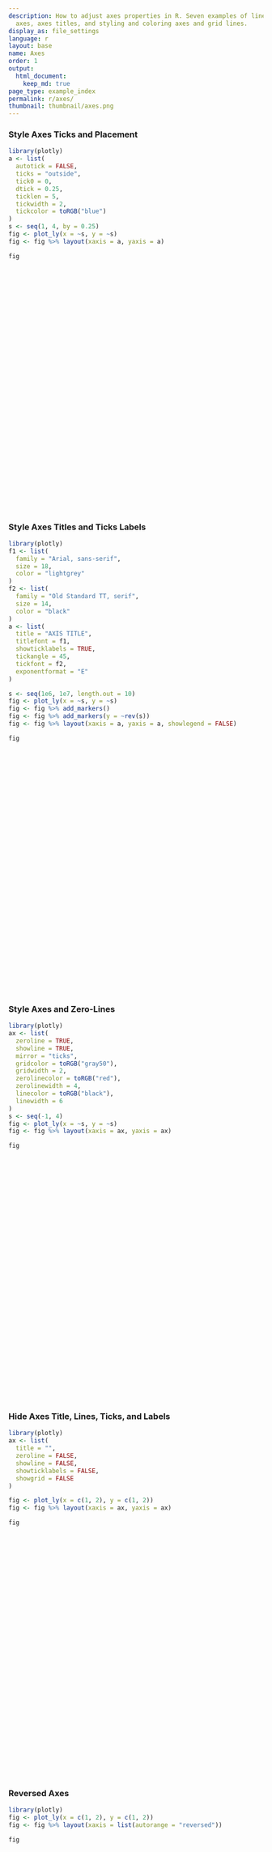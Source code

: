 ```yaml
---
description: How to adjust axes properties in R. Seven examples of linear and logarithmic
  axes, axes titles, and styling and coloring axes and grid lines.
display_as: file_settings
language: r
layout: base
name: Axes
order: 1
output:
  html_document:
    keep_md: true
page_type: example_index
permalink: r/axes/
thumbnail: thumbnail/axes.png
---
```



### Style Axes Ticks and Placement


```r
library(plotly)
a <- list(
  autotick = FALSE,
  ticks = "outside",
  tick0 = 0,
  dtick = 0.25,
  ticklen = 5,
  tickwidth = 2,
  tickcolor = toRGB("blue")
)
s <- seq(1, 4, by = 0.25)
fig <- plot_ly(x = ~s, y = ~s)
fig <- fig %>% layout(xaxis = a, yaxis = a)

fig
```

<div id="htmlwidget-dea48a5462ade4aac3d9" style="width:672px;height:480px;" class="plotly html-widget"></div>
<script type="application/json" data-for="htmlwidget-dea48a5462ade4aac3d9">{"x":{"visdat":{"5a6612c809bf":["function () ","plotlyVisDat"]},"cur_data":"5a6612c809bf","attrs":{"5a6612c809bf":{"x":{},"y":{},"alpha_stroke":1,"sizes":[10,100],"spans":[1,20]}},"layout":{"margin":{"b":40,"l":60,"t":25,"r":10},"xaxis":{"domain":[0,1],"automargin":true,"autotick":false,"ticks":"outside","tick0":0,"dtick":0.25,"ticklen":5,"tickwidth":2,"tickcolor":"rgba(0,0,255,1)","title":"s"},"yaxis":{"domain":[0,1],"automargin":true,"autotick":false,"ticks":"outside","tick0":0,"dtick":0.25,"ticklen":5,"tickwidth":2,"tickcolor":"rgba(0,0,255,1)","title":"s"},"hovermode":"closest","showlegend":false},"source":"A","config":{"showSendToCloud":false},"data":[{"x":[1,1.25,1.5,1.75,2,2.25,2.5,2.75,3,3.25,3.5,3.75,4],"y":[1,1.25,1.5,1.75,2,2.25,2.5,2.75,3,3.25,3.5,3.75,4],"type":"scatter","mode":"markers","marker":{"color":"rgba(31,119,180,1)","line":{"color":"rgba(31,119,180,1)"}},"error_y":{"color":"rgba(31,119,180,1)"},"error_x":{"color":"rgba(31,119,180,1)"},"line":{"color":"rgba(31,119,180,1)"},"xaxis":"x","yaxis":"y","frame":null}],"highlight":{"on":"plotly_click","persistent":false,"dynamic":false,"selectize":false,"opacityDim":0.2,"selected":{"opacity":1},"debounce":0},"shinyEvents":["plotly_hover","plotly_click","plotly_selected","plotly_relayout","plotly_brushed","plotly_brushing","plotly_clickannotation","plotly_doubleclick","plotly_deselect","plotly_afterplot","plotly_sunburstclick"],"base_url":"https://plot.ly"},"evals":[],"jsHooks":[]}</script>

### Style Axes Titles and Ticks Labels


```r
library(plotly)
f1 <- list(
  family = "Arial, sans-serif",
  size = 18,
  color = "lightgrey"
)
f2 <- list(
  family = "Old Standard TT, serif",
  size = 14,
  color = "black"
)
a <- list(
  title = "AXIS TITLE",
  titlefont = f1,
  showticklabels = TRUE,
  tickangle = 45,
  tickfont = f2,
  exponentformat = "E"
)

s <- seq(1e6, 1e7, length.out = 10)
fig <- plot_ly(x = ~s, y = ~s)
fig <- fig %>% add_markers()
fig <- fig %>% add_markers(y = ~rev(s))
fig <- fig %>% layout(xaxis = a, yaxis = a, showlegend = FALSE)

fig
```

<div id="htmlwidget-c0f83594333d2f95182b" style="width:672px;height:480px;" class="plotly html-widget"></div>
<script type="application/json" data-for="htmlwidget-c0f83594333d2f95182b">{"x":{"visdat":{"5a665aa4ad7f":["function () ","plotlyVisDat"]},"cur_data":"5a665aa4ad7f","attrs":{"5a665aa4ad7f":{"x":{},"y":{},"alpha_stroke":1,"sizes":[10,100],"spans":[1,20],"type":"scatter","mode":"markers","inherit":true},"5a665aa4ad7f.1":{"x":{},"y":{},"alpha_stroke":1,"sizes":[10,100],"spans":[1,20],"type":"scatter","mode":"markers","inherit":true}},"layout":{"margin":{"b":40,"l":60,"t":25,"r":10},"xaxis":{"domain":[0,1],"automargin":true,"title":"AXIS TITLE","titlefont":{"family":"Arial, sans-serif","size":18,"color":"lightgrey"},"showticklabels":true,"tickangle":45,"tickfont":{"family":"Old Standard TT, serif","size":14,"color":"black"},"exponentformat":"E"},"yaxis":{"domain":[0,1],"automargin":true,"title":"AXIS TITLE","titlefont":{"family":"Arial, sans-serif","size":18,"color":"lightgrey"},"showticklabels":true,"tickangle":45,"tickfont":{"family":"Old Standard TT, serif","size":14,"color":"black"},"exponentformat":"E"},"showlegend":false,"hovermode":"closest"},"source":"A","config":{"showSendToCloud":false},"data":[{"x":[1000000,2000000,3000000,4000000,5000000,6000000,7000000,8000000,9000000,10000000],"y":[1000000,2000000,3000000,4000000,5000000,6000000,7000000,8000000,9000000,10000000],"type":"scatter","mode":"markers","marker":{"color":"rgba(31,119,180,1)","line":{"color":"rgba(31,119,180,1)"}},"error_y":{"color":"rgba(31,119,180,1)"},"error_x":{"color":"rgba(31,119,180,1)"},"line":{"color":"rgba(31,119,180,1)"},"xaxis":"x","yaxis":"y","frame":null},{"x":[1000000,2000000,3000000,4000000,5000000,6000000,7000000,8000000,9000000,10000000],"y":[10000000,9000000,8000000,7000000,6000000,5000000,4000000,3000000,2000000,1000000],"type":"scatter","mode":"markers","marker":{"color":"rgba(255,127,14,1)","line":{"color":"rgba(255,127,14,1)"}},"error_y":{"color":"rgba(255,127,14,1)"},"error_x":{"color":"rgba(255,127,14,1)"},"line":{"color":"rgba(255,127,14,1)"},"xaxis":"x","yaxis":"y","frame":null}],"highlight":{"on":"plotly_click","persistent":false,"dynamic":false,"selectize":false,"opacityDim":0.2,"selected":{"opacity":1},"debounce":0},"shinyEvents":["plotly_hover","plotly_click","plotly_selected","plotly_relayout","plotly_brushed","plotly_brushing","plotly_clickannotation","plotly_doubleclick","plotly_deselect","plotly_afterplot","plotly_sunburstclick"],"base_url":"https://plot.ly"},"evals":[],"jsHooks":[]}</script>

### Style Axes and Zero-Lines

```r
library(plotly)
ax <- list(
  zeroline = TRUE,
  showline = TRUE,
  mirror = "ticks",
  gridcolor = toRGB("gray50"),
  gridwidth = 2,
  zerolinecolor = toRGB("red"),
  zerolinewidth = 4,
  linecolor = toRGB("black"),
  linewidth = 6
)
s <- seq(-1, 4)
fig <- plot_ly(x = ~s, y = ~s)
fig <- fig %>% layout(xaxis = ax, yaxis = ax)

fig
```

<div id="htmlwidget-58cc878b385f043bff5a" style="width:672px;height:480px;" class="plotly html-widget"></div>
<script type="application/json" data-for="htmlwidget-58cc878b385f043bff5a">{"x":{"visdat":{"5a6624608e21":["function () ","plotlyVisDat"]},"cur_data":"5a6624608e21","attrs":{"5a6624608e21":{"x":{},"y":{},"alpha_stroke":1,"sizes":[10,100],"spans":[1,20]}},"layout":{"margin":{"b":40,"l":60,"t":25,"r":10},"xaxis":{"domain":[0,1],"automargin":true,"zeroline":true,"showline":true,"mirror":"ticks","gridcolor":"rgba(127,127,127,1)","gridwidth":2,"zerolinecolor":"rgba(255,0,0,1)","zerolinewidth":4,"linecolor":"rgba(0,0,0,1)","linewidth":6,"title":"s"},"yaxis":{"domain":[0,1],"automargin":true,"zeroline":true,"showline":true,"mirror":"ticks","gridcolor":"rgba(127,127,127,1)","gridwidth":2,"zerolinecolor":"rgba(255,0,0,1)","zerolinewidth":4,"linecolor":"rgba(0,0,0,1)","linewidth":6,"title":"s"},"hovermode":"closest","showlegend":false},"source":"A","config":{"showSendToCloud":false},"data":[{"x":[-1,0,1,2,3,4],"y":[-1,0,1,2,3,4],"type":"scatter","mode":"markers","marker":{"color":"rgba(31,119,180,1)","line":{"color":"rgba(31,119,180,1)"}},"error_y":{"color":"rgba(31,119,180,1)"},"error_x":{"color":"rgba(31,119,180,1)"},"line":{"color":"rgba(31,119,180,1)"},"xaxis":"x","yaxis":"y","frame":null}],"highlight":{"on":"plotly_click","persistent":false,"dynamic":false,"selectize":false,"opacityDim":0.2,"selected":{"opacity":1},"debounce":0},"shinyEvents":["plotly_hover","plotly_click","plotly_selected","plotly_relayout","plotly_brushed","plotly_brushing","plotly_clickannotation","plotly_doubleclick","plotly_deselect","plotly_afterplot","plotly_sunburstclick"],"base_url":"https://plot.ly"},"evals":[],"jsHooks":[]}</script>

### Hide Axes Title, Lines, Ticks, and Labels

```r
library(plotly)
ax <- list(
  title = "",
  zeroline = FALSE,
  showline = FALSE,
  showticklabels = FALSE,
  showgrid = FALSE
)

fig <- plot_ly(x = c(1, 2), y = c(1, 2))
fig <- fig %>% layout(xaxis = ax, yaxis = ax)

fig
```

<div id="htmlwidget-4cecaba68816e3641439" style="width:672px;height:480px;" class="plotly html-widget"></div>
<script type="application/json" data-for="htmlwidget-4cecaba68816e3641439">{"x":{"visdat":{"5a667b50322b":["function () ","plotlyVisDat"]},"cur_data":"5a667b50322b","attrs":{"5a667b50322b":{"x":[1,2],"y":[1,2],"alpha_stroke":1,"sizes":[10,100],"spans":[1,20]}},"layout":{"margin":{"b":40,"l":60,"t":25,"r":10},"xaxis":{"domain":[0,1],"automargin":true,"title":"","zeroline":false,"showline":false,"showticklabels":false,"showgrid":false},"yaxis":{"domain":[0,1],"automargin":true,"title":"","zeroline":false,"showline":false,"showticklabels":false,"showgrid":false},"hovermode":"closest","showlegend":false},"source":"A","config":{"showSendToCloud":false},"data":[{"x":[1,2],"y":[1,2],"type":"scatter","mode":"markers","marker":{"color":"rgba(31,119,180,1)","line":{"color":"rgba(31,119,180,1)"}},"error_y":{"color":"rgba(31,119,180,1)"},"error_x":{"color":"rgba(31,119,180,1)"},"line":{"color":"rgba(31,119,180,1)"},"xaxis":"x","yaxis":"y","frame":null}],"highlight":{"on":"plotly_click","persistent":false,"dynamic":false,"selectize":false,"opacityDim":0.2,"selected":{"opacity":1},"debounce":0},"shinyEvents":["plotly_hover","plotly_click","plotly_selected","plotly_relayout","plotly_brushed","plotly_brushing","plotly_clickannotation","plotly_doubleclick","plotly_deselect","plotly_afterplot","plotly_sunburstclick"],"base_url":"https://plot.ly"},"evals":[],"jsHooks":[]}</script>

### Reversed Axes

```r
library(plotly)
fig <- plot_ly(x = c(1, 2), y = c(1, 2))
fig <- fig %>% layout(xaxis = list(autorange = "reversed"))

fig
```

<div id="htmlwidget-43e2895f32d4ad9b4acd" style="width:672px;height:480px;" class="plotly html-widget"></div>
<script type="application/json" data-for="htmlwidget-43e2895f32d4ad9b4acd">{"x":{"visdat":{"5a665ef30748":["function () ","plotlyVisDat"]},"cur_data":"5a665ef30748","attrs":{"5a665ef30748":{"x":[1,2],"y":[1,2],"alpha_stroke":1,"sizes":[10,100],"spans":[1,20]}},"layout":{"margin":{"b":40,"l":60,"t":25,"r":10},"xaxis":{"domain":[0,1],"automargin":true,"autorange":"reversed","title":[]},"yaxis":{"domain":[0,1],"automargin":true,"title":[]},"hovermode":"closest","showlegend":false},"source":"A","config":{"showSendToCloud":false},"data":[{"x":[1,2],"y":[1,2],"type":"scatter","mode":"markers","marker":{"color":"rgba(31,119,180,1)","line":{"color":"rgba(31,119,180,1)"}},"error_y":{"color":"rgba(31,119,180,1)"},"error_x":{"color":"rgba(31,119,180,1)"},"line":{"color":"rgba(31,119,180,1)"},"xaxis":"x","yaxis":"y","frame":null}],"highlight":{"on":"plotly_click","persistent":false,"dynamic":false,"selectize":false,"opacityDim":0.2,"selected":{"opacity":1},"debounce":0},"shinyEvents":["plotly_hover","plotly_click","plotly_selected","plotly_relayout","plotly_brushed","plotly_brushing","plotly_clickannotation","plotly_doubleclick","plotly_deselect","plotly_afterplot","plotly_sunburstclick"],"base_url":"https://plot.ly"},"evals":[],"jsHooks":[]}</script>

### Reversed Axes with Range ( Min/Max ) Specified

```r
library(plotly)
x <- seq(0, 10, length=50)
y <- runif(n = 50, min = 0, max = 10)

fig <- plot_ly(x = x, y = y)
fig <- fig %>% layout(xaxis = list(range = c(10, 0)))

fig
```

<div id="htmlwidget-81113499c4a405a73567" style="width:672px;height:480px;" class="plotly html-widget"></div>
<script type="application/json" data-for="htmlwidget-81113499c4a405a73567">{"x":{"visdat":{"5a6658b71c9f":["function () ","plotlyVisDat"]},"cur_data":"5a6658b71c9f","attrs":{"5a6658b71c9f":{"x":[0,0.204081632653061,0.408163265306122,0.612244897959184,0.816326530612245,1.02040816326531,1.22448979591837,1.42857142857143,1.63265306122449,1.83673469387755,2.04081632653061,2.24489795918367,2.44897959183673,2.6530612244898,2.85714285714286,3.06122448979592,3.26530612244898,3.46938775510204,3.6734693877551,3.87755102040816,4.08163265306122,4.28571428571429,4.48979591836735,4.69387755102041,4.89795918367347,5.10204081632653,5.30612244897959,5.51020408163265,5.71428571428571,5.91836734693878,6.12244897959184,6.3265306122449,6.53061224489796,6.73469387755102,6.93877551020408,7.14285714285714,7.3469387755102,7.55102040816327,7.75510204081633,7.95918367346939,8.16326530612245,8.36734693877551,8.57142857142857,8.77551020408163,8.97959183673469,9.18367346938776,9.38775510204082,9.59183673469388,9.79591836734694,10],"y":[6.38556959573179,7.60790965519845,7.45055470615625,8.08246552711353,4.65133715653792,6.27467145444825,4.79734219843522,9.88838857039809,7.02322768280283,4.60458606481552,6.1598170734942,0.88770879432559,2.33778811292723,9.01869344292209,0.0612203404307365,9.50847956584767,6.12105128355324,5.08723156061023,3.31295211566612,1.19501309702173,1.75746018998325,1.09778521815315,0.964096584357321,3.92909928923473,5.72013057768345,8.11284106224775,7.13709735078737,8.01088776439428,1.27485500182956,5.04644820932299,9.72852932754904,3.79532337887213,1.72024778090417,2.39718774799258,0.166165786795318,3.16056572366506,7.41330935619771,4.94026202009991,8.78096555126831,6.8113396060653,8.12538720667362,6.7555958754383,0.281123933382332,3.10663032112643,6.49620618904009,4.31672447593883,9.63531630812213,9.98303247150034,2.03422492370009,0.445381542667747],"alpha_stroke":1,"sizes":[10,100],"spans":[1,20]}},"layout":{"margin":{"b":40,"l":60,"t":25,"r":10},"xaxis":{"domain":[0,1],"automargin":true,"range":[10,0],"title":[]},"yaxis":{"domain":[0,1],"automargin":true,"title":[]},"hovermode":"closest","showlegend":false},"source":"A","config":{"showSendToCloud":false},"data":[{"x":[0,0.204081632653061,0.408163265306122,0.612244897959184,0.816326530612245,1.02040816326531,1.22448979591837,1.42857142857143,1.63265306122449,1.83673469387755,2.04081632653061,2.24489795918367,2.44897959183673,2.6530612244898,2.85714285714286,3.06122448979592,3.26530612244898,3.46938775510204,3.6734693877551,3.87755102040816,4.08163265306122,4.28571428571429,4.48979591836735,4.69387755102041,4.89795918367347,5.10204081632653,5.30612244897959,5.51020408163265,5.71428571428571,5.91836734693878,6.12244897959184,6.3265306122449,6.53061224489796,6.73469387755102,6.93877551020408,7.14285714285714,7.3469387755102,7.55102040816327,7.75510204081633,7.95918367346939,8.16326530612245,8.36734693877551,8.57142857142857,8.77551020408163,8.97959183673469,9.18367346938776,9.38775510204082,9.59183673469388,9.79591836734694,10],"y":[6.38556959573179,7.60790965519845,7.45055470615625,8.08246552711353,4.65133715653792,6.27467145444825,4.79734219843522,9.88838857039809,7.02322768280283,4.60458606481552,6.1598170734942,0.88770879432559,2.33778811292723,9.01869344292209,0.0612203404307365,9.50847956584767,6.12105128355324,5.08723156061023,3.31295211566612,1.19501309702173,1.75746018998325,1.09778521815315,0.964096584357321,3.92909928923473,5.72013057768345,8.11284106224775,7.13709735078737,8.01088776439428,1.27485500182956,5.04644820932299,9.72852932754904,3.79532337887213,1.72024778090417,2.39718774799258,0.166165786795318,3.16056572366506,7.41330935619771,4.94026202009991,8.78096555126831,6.8113396060653,8.12538720667362,6.7555958754383,0.281123933382332,3.10663032112643,6.49620618904009,4.31672447593883,9.63531630812213,9.98303247150034,2.03422492370009,0.445381542667747],"type":"scatter","mode":"markers","marker":{"color":"rgba(31,119,180,1)","line":{"color":"rgba(31,119,180,1)"}},"error_y":{"color":"rgba(31,119,180,1)"},"error_x":{"color":"rgba(31,119,180,1)"},"line":{"color":"rgba(31,119,180,1)"},"xaxis":"x","yaxis":"y","frame":null}],"highlight":{"on":"plotly_click","persistent":false,"dynamic":false,"selectize":false,"opacityDim":0.2,"selected":{"opacity":1},"debounce":0},"shinyEvents":["plotly_hover","plotly_click","plotly_selected","plotly_relayout","plotly_brushed","plotly_brushing","plotly_clickannotation","plotly_doubleclick","plotly_deselect","plotly_afterplot","plotly_sunburstclick"],"base_url":"https://plot.ly"},"evals":[],"jsHooks":[]}</script>

### Logarithmic Axes


```r
library(plotly)
s <- seq(1, 8)
fig <- plot_ly(x = ~s)
fig <- fig %>% add_trace(y = ~exp(s), name = "exponential")
fig <- fig %>% add_trace(y =  ~s, name = "linear")
fig <- fig %>% layout(yaxis = list(type = "log"))

fig
```

<div id="htmlwidget-bb682e317cea47861cf4" style="width:672px;height:480px;" class="plotly html-widget"></div>
<script type="application/json" data-for="htmlwidget-bb682e317cea47861cf4">{"x":{"visdat":{"5a666040ef5c":["function () ","plotlyVisDat"]},"cur_data":"5a666040ef5c","attrs":{"5a666040ef5c":{"x":{},"alpha_stroke":1,"sizes":[10,100],"spans":[1,20],"y":{},"name":"exponential","inherit":true},"5a666040ef5c.1":{"x":{},"alpha_stroke":1,"sizes":[10,100],"spans":[1,20],"y":{},"name":"linear","inherit":true}},"layout":{"margin":{"b":40,"l":60,"t":25,"r":10},"yaxis":{"domain":[0,1],"automargin":true,"type":"log","title":"exp(s)"},"xaxis":{"domain":[0,1],"automargin":true,"title":"s"},"hovermode":"closest","showlegend":true},"source":"A","config":{"showSendToCloud":false},"data":[{"x":[1,2,3,4,5,6,7,8],"y":[2.71828182845905,7.38905609893065,20.0855369231877,54.5981500331442,148.413159102577,403.428793492735,1096.63315842846,2980.95798704173],"name":"exponential","type":"scatter","mode":"markers","marker":{"color":"rgba(31,119,180,1)","line":{"color":"rgba(31,119,180,1)"}},"error_y":{"color":"rgba(31,119,180,1)"},"error_x":{"color":"rgba(31,119,180,1)"},"line":{"color":"rgba(31,119,180,1)"},"xaxis":"x","yaxis":"y","frame":null},{"x":[1,2,3,4,5,6,7,8],"y":[1,2,3,4,5,6,7,8],"name":"linear","type":"scatter","mode":"markers","marker":{"color":"rgba(255,127,14,1)","line":{"color":"rgba(255,127,14,1)"}},"error_y":{"color":"rgba(255,127,14,1)"},"error_x":{"color":"rgba(255,127,14,1)"},"line":{"color":"rgba(255,127,14,1)"},"xaxis":"x","yaxis":"y","frame":null}],"highlight":{"on":"plotly_click","persistent":false,"dynamic":false,"selectize":false,"opacityDim":0.2,"selected":{"opacity":1},"debounce":0},"shinyEvents":["plotly_hover","plotly_click","plotly_selected","plotly_relayout","plotly_brushed","plotly_brushing","plotly_clickannotation","plotly_doubleclick","plotly_deselect","plotly_afterplot","plotly_sunburstclick"],"base_url":"https://plot.ly"},"evals":[],"jsHooks":[]}</script>

### Categorical Axes


```r
library(plotly)

fig <- plot_ly(
    x = c('A12', 'BC2', 109, '12F', 215, 304),
    y = c(1,6,3,5,1,4),
    type = 'bar',
    name = 'Team A',
    text = c('Apples', 'Pears', 'Peaches', 'Bananas', 'Pineapples', 'Cherries')
  )
fig <- fig %>% layout(
    title = 'Inventory',
    xaxis = list(
      type = 'category',
      title = 'Product Code'
    ),
    yaxis = list(
      title = '# of Items in Stock',
      range = c(0,7)
    )
  )

fig
```

<div id="htmlwidget-fd0555f862fde0db81fb" style="width:672px;height:480px;" class="plotly html-widget"></div>
<script type="application/json" data-for="htmlwidget-fd0555f862fde0db81fb">{"x":{"visdat":{"5a6672fd4961":["function () ","plotlyVisDat"]},"cur_data":"5a6672fd4961","attrs":{"5a6672fd4961":{"x":["A12","BC2","109","12F","215","304"],"y":[1,6,3,5,1,4],"text":["Apples","Pears","Peaches","Bananas","Pineapples","Cherries"],"name":"Team A","alpha_stroke":1,"sizes":[10,100],"spans":[1,20],"type":"bar"}},"layout":{"margin":{"b":40,"l":60,"t":25,"r":10},"title":"Inventory","xaxis":{"domain":[0,1],"automargin":true,"type":"category","title":"Product Code","categoryorder":"array","categoryarray":["109","12F","215","304","A12","BC2"]},"yaxis":{"domain":[0,1],"automargin":true,"title":"# of Items in Stock","range":[0,7]},"hovermode":"closest","showlegend":false},"source":"A","config":{"showSendToCloud":false},"data":[{"x":["A12","BC2","109","12F","215","304"],"y":[1,6,3,5,1,4],"text":["Apples","Pears","Peaches","Bananas","Pineapples","Cherries"],"name":"Team A","type":"bar","marker":{"color":"rgba(31,119,180,1)","line":{"color":"rgba(31,119,180,1)"}},"error_y":{"color":"rgba(31,119,180,1)"},"error_x":{"color":"rgba(31,119,180,1)"},"xaxis":"x","yaxis":"y","frame":null}],"highlight":{"on":"plotly_click","persistent":false,"dynamic":false,"selectize":false,"opacityDim":0.2,"selected":{"opacity":1},"debounce":0},"shinyEvents":["plotly_hover","plotly_click","plotly_selected","plotly_relayout","plotly_brushed","plotly_brushing","plotly_clickannotation","plotly_doubleclick","plotly_deselect","plotly_afterplot","plotly_sunburstclick"],"base_url":"https://plot.ly"},"evals":[],"jsHooks":[]}</script>

### Subcategory Axes


```r
library(plotly)

fig <- plot_ly(orientation='h', line=list(color='gray'), height=400, width=600)
fig <- fig %>% add_boxplot(x=c(2,3,1,5), y=c('A','A','A','A'), name='A')
fig <- fig %>% add_boxplot(x=c(8,3,6,5), y=c('B','B','B','B'), name='B')
fig <- fig %>% add_boxplot(x=c(2,3,2,5), y=c('C','C','C','C'), name='C')
fig <- fig %>% add_boxplot(x=c(7.5,3,6,4), y=c('D','D','D','D'), name='D')
fig <- fig %>% layout(
    title = '',
    yaxis = list(
      autorange = TRUE, 
      categoryorder = "category descending", 
      domain = c(0, 1), 
      range = c(-0.5, 3.5), 
      showline = TRUE, 
      title = "", 
      type = "category"
    ),
    margin = list(
      r = 10, 
      t = 25, 
      b = 40, 
      l = 110
    ),
    legend = list(
      x = 0.986145833333, 
      y = 0.936263886049
    ), 
    shapes = list(
      list(
        line = list(
          color = "rgba(68, 68, 68, 0.5)", 
          width = 1
        ), 
        type = "line", 
        x0 = -0.3, 
        x1 = 1.2, 
        xref = "paper", 
        y0 = 0.5, 
        y1 = 0.5, 
        yref = "paper"
      ), 
      list(
        line = list(
          color = "rgba(68, 68, 68, 0.63)", 
          width = 1
        ), 
        type = "line", 
        x0 = -0.3, 
        x1 = 1.2, 
        xref = "paper", 
        y0 = 1, 
        y1 = 1, 
        yref = "paper"
      )
    ),
    annotations = list(
        list(
          x = -0.0951769406393, 
          y = 1.06972670892, 
          showarrow = FALSE, 
          text = "Subgroup", 
          xref = "paper", 
          yref = "paper"
        ), 
        list(
          x = -0.235516552511, 
          y = 1.07060587474, 
          showarrow = FALSE, 
          text = "Group", 
          xref = "paper", 
          yref = "paper"
        ), 
        list(
          x = -0.235516552511, 
          y = 0.922906017856, 
          showarrow = FALSE, 
          text = "One", 
          xref = "paper", 
          yref = "paper"
        ), 
        list(
          x = -0.235516552511, 
          y = 0.375, 
          showarrow = FALSE, 
          text = "Two", 
          xref = "paper", 
          yref = "paper"
        )
      )
    )

fig
```

<div id="htmlwidget-257561ca2e11aab9c6cf" style="width:600px;height:400px;" class="plotly html-widget"></div>
<script type="application/json" data-for="htmlwidget-257561ca2e11aab9c6cf">{"x":{"visdat":{"5a6654442e1e":["function () ","plotlyVisDat"]},"cur_data":"5a6654442e1e","attrs":{"5a6654442e1e":{"orientation":"h","line":{"color":"gray"},"alpha_stroke":1,"sizes":[10,100],"spans":[1,20],"x":[2,3,1,5],"y":["A","A","A","A"],"type":"box","name":"A","inherit":true},"5a6654442e1e.1":{"orientation":"h","line":{"color":"gray"},"alpha_stroke":1,"sizes":[10,100],"spans":[1,20],"x":[8,3,6,5],"y":["B","B","B","B"],"type":"box","name":"B","inherit":true},"5a6654442e1e.2":{"orientation":"h","line":{"color":"gray"},"alpha_stroke":1,"sizes":[10,100],"spans":[1,20],"x":[2,3,2,5],"y":["C","C","C","C"],"type":"box","name":"C","inherit":true},"5a6654442e1e.3":{"orientation":"h","line":{"color":"gray"},"alpha_stroke":1,"sizes":[10,100],"spans":[1,20],"x":[7.5,3,6,4],"y":["D","D","D","D"],"type":"box","name":"D","inherit":true}},"layout":{"width":600,"height":400,"margin":{"b":40,"l":110,"t":25,"r":10},"title":"","yaxis":{"domain":[0,1],"automargin":true,"autorange":true,"categoryorder":"category descending","range":[-0.5,3.5],"showline":true,"title":"","type":"category","categoryarray":["A","B","C","D"]},"legend":{"x":0.986145833333,"y":0.936263886049},"shapes":[{"line":{"color":"rgba(68, 68, 68, 0.5)","width":1},"type":"line","x0":-0.3,"x1":1.2,"xref":"paper","y0":0.5,"y1":0.5,"yref":"paper"},{"line":{"color":"rgba(68, 68, 68, 0.63)","width":1},"type":"line","x0":-0.3,"x1":1.2,"xref":"paper","y0":1,"y1":1,"yref":"paper"}],"annotations":[{"x":-0.0951769406393,"y":1.06972670892,"showarrow":false,"text":"Subgroup","xref":"paper","yref":"paper"},{"x":-0.235516552511,"y":1.07060587474,"showarrow":false,"text":"Group","xref":"paper","yref":"paper"},{"x":-0.235516552511,"y":0.922906017856,"showarrow":false,"text":"One","xref":"paper","yref":"paper"},{"x":-0.235516552511,"y":0.375,"showarrow":false,"text":"Two","xref":"paper","yref":"paper"}],"xaxis":{"domain":[0,1],"automargin":true,"title":[]},"hovermode":"closest","showlegend":true},"source":"A","config":{"showSendToCloud":false},"data":[{"fillcolor":"rgba(31,119,180,0.5)","orientation":"h","line":{"color":"gray"},"x":[2,3,1,5],"y":["A","A","A","A"],"type":"box","name":"A","marker":{"color":"rgba(31,119,180,1)","line":{"color":"rgba(31,119,180,1)"}},"xaxis":"x","yaxis":"y","frame":null},{"fillcolor":"rgba(255,127,14,0.5)","orientation":"h","line":{"color":"gray"},"x":[8,3,6,5],"y":["B","B","B","B"],"type":"box","name":"B","marker":{"color":"rgba(255,127,14,1)","line":{"color":"rgba(255,127,14,1)"}},"xaxis":"x","yaxis":"y","frame":null},{"fillcolor":"rgba(44,160,44,0.5)","orientation":"h","line":{"color":"gray"},"x":[2,3,2,5],"y":["C","C","C","C"],"type":"box","name":"C","marker":{"color":"rgba(44,160,44,1)","line":{"color":"rgba(44,160,44,1)"}},"xaxis":"x","yaxis":"y","frame":null},{"fillcolor":"rgba(214,39,40,0.5)","orientation":"h","line":{"color":"gray"},"x":[7.5,3,6,4],"y":["D","D","D","D"],"type":"box","name":"D","marker":{"color":"rgba(214,39,40,1)","line":{"color":"rgba(214,39,40,1)"}},"xaxis":"x","yaxis":"y","frame":null}],"highlight":{"on":"plotly_click","persistent":false,"dynamic":false,"selectize":false,"opacityDim":0.2,"selected":{"opacity":1},"debounce":0},"shinyEvents":["plotly_hover","plotly_click","plotly_selected","plotly_relayout","plotly_brushed","plotly_brushing","plotly_clickannotation","plotly_doubleclick","plotly_deselect","plotly_afterplot","plotly_sunburstclick"],"base_url":"https://plot.ly"},"evals":[],"jsHooks":[]}</script>

### Fixed-Ratio Axes


```r
library(plotly)

fig <- plot_ly(
    width = 800,
    height = 500
  )
fig <- fig %>% add_trace(
    x = c(0,1,1,0,0,1,1,2,2,3,3,2,2,3),
    y = c(0,0,1,1,3,3,2,2,3,3,1,1,0,0),
    mode = 'lines'
  )
fig <- fig %>% add_trace(
    x = c(0,1,2,3),
    y = c(1,2,4,8),
    yaxis = "y2",
    mode = 'lines'
  )
fig <- fig %>% add_trace(
    x = c(1,10,100,10,1),
    y = c(0,1,2,3,4),
    xaxis = "x2",
    yaxis ="y3",
    mode = 'lines'
  )
fig <- fig %>% add_trace(
    x = c(1,100,30,80,1),
    y = c(1,1.5,2,2.5,3),
    xaxis = "x2",
    yaxis = "y4",
    mode = 'lines'
  )
fig <- fig %>% layout(
    title = "fixed-ratio axes",
    xaxis = list(
      nticks = 10,
      domain = c(0, 0.45),
      title = "shared X axis"
    ),
    yaxis = list(
      scaleanchor = "x",
      domain = c(0, 0.45),
      title = "1:1"
    ),
    yaxis2 = list(
      scaleanchor = "x",
      scaleratio = 0.2,
      domain = c(0.55,1),
      title = "1:5"
    ),
    xaxis2 = list(
      type = "log",
      domain = c(0.55, 1),
      anchor = "y3",
      title = "unconstrained log X"
    ),
    yaxis3 = list(
      domain = c(0, 0.45),
      anchor = "x2",
      title = "Scale matches ->"
    ),
    yaxis4 = list(
      scaleanchor = "y3",
      domain = c(0.55, 1),
      anchor = "x2",
      title = "Scale matches <-"
    ),
    showlegend= FALSE
)

fig
```

<div id="htmlwidget-3219ed123a3d60e9556d" style="width:800px;height:500px;" class="plotly html-widget"></div>
<script type="application/json" data-for="htmlwidget-3219ed123a3d60e9556d">{"x":{"visdat":{"5a663cdf18bc":["function () ","plotlyVisDat"]},"cur_data":"5a663cdf18bc","attrs":{"5a663cdf18bc":{"alpha_stroke":1,"sizes":[10,100],"spans":[1,20],"x":[0,1,1,0,0,1,1,2,2,3,3,2,2,3],"y":[0,0,1,1,3,3,2,2,3,3,1,1,0,0],"mode":"lines","inherit":true},"5a663cdf18bc.1":{"alpha_stroke":1,"sizes":[10,100],"spans":[1,20],"x":[0,1,2,3],"y":[1,2,4,8],"yaxis":"y2","mode":"lines","inherit":true},"5a663cdf18bc.2":{"alpha_stroke":1,"sizes":[10,100],"spans":[1,20],"x":[1,10,100,10,1],"y":[0,1,2,3,4],"xaxis":"x2","yaxis":"y3","mode":"lines","inherit":true},"5a663cdf18bc.3":{"alpha_stroke":1,"sizes":[10,100],"spans":[1,20],"x":[1,100,30,80,1],"y":[1,1.5,2,2.5,3],"xaxis":"x2","yaxis":"y4","mode":"lines","inherit":true}},"layout":{"width":800,"height":500,"margin":{"b":40,"l":60,"t":25,"r":10},"title":"fixed-ratio axes","xaxis":{"domain":[0,0.45],"automargin":true,"nticks":10,"title":"shared X axis"},"yaxis":{"domain":[0,0.45],"automargin":true,"scaleanchor":"x","title":"1:1"},"yaxis2":{"scaleanchor":"x","scaleratio":0.2,"domain":[0.55,1],"title":"1:5"},"xaxis2":{"type":"log","domain":[0.55,1],"anchor":"y3","title":"unconstrained log X"},"yaxis3":{"domain":[0,0.45],"anchor":"x2","title":"Scale matches ->"},"yaxis4":{"scaleanchor":"y3","domain":[0.55,1],"anchor":"x2","title":"Scale matches <-"},"showlegend":false,"hovermode":"closest"},"source":"A","config":{"showSendToCloud":false},"data":[{"x":[0,1,1,0,0,1,1,2,2,3,3,2,2,3],"y":[0,0,1,1,3,3,2,2,3,3,1,1,0,0],"mode":"lines","type":"scatter","marker":{"color":"rgba(31,119,180,1)","line":{"color":"rgba(31,119,180,1)"}},"error_y":{"color":"rgba(31,119,180,1)"},"error_x":{"color":"rgba(31,119,180,1)"},"line":{"color":"rgba(31,119,180,1)"},"xaxis":"x","yaxis":"y","frame":null},{"x":[0,1,2,3],"y":[1,2,4,8],"yaxis":"y2","mode":"lines","type":"scatter","marker":{"color":"rgba(255,127,14,1)","line":{"color":"rgba(255,127,14,1)"}},"error_y":{"color":"rgba(255,127,14,1)"},"error_x":{"color":"rgba(255,127,14,1)"},"line":{"color":"rgba(255,127,14,1)"},"xaxis":"x","frame":null},{"x":[1,10,100,10,1],"y":[0,1,2,3,4],"xaxis":"x2","yaxis":"y3","mode":"lines","type":"scatter","marker":{"color":"rgba(44,160,44,1)","line":{"color":"rgba(44,160,44,1)"}},"error_y":{"color":"rgba(44,160,44,1)"},"error_x":{"color":"rgba(44,160,44,1)"},"line":{"color":"rgba(44,160,44,1)"},"frame":null},{"x":[1,100,30,80,1],"y":[1,1.5,2,2.5,3],"xaxis":"x2","yaxis":"y4","mode":"lines","type":"scatter","marker":{"color":"rgba(214,39,40,1)","line":{"color":"rgba(214,39,40,1)"}},"error_y":{"color":"rgba(214,39,40,1)"},"error_x":{"color":"rgba(214,39,40,1)"},"line":{"color":"rgba(214,39,40,1)"},"frame":null}],"highlight":{"on":"plotly_click","persistent":false,"dynamic":false,"selectize":false,"opacityDim":0.2,"selected":{"opacity":1},"debounce":0},"shinyEvents":["plotly_hover","plotly_click","plotly_selected","plotly_relayout","plotly_brushed","plotly_brushing","plotly_clickannotation","plotly_doubleclick","plotly_deselect","plotly_afterplot","plotly_sunburstclick"],"base_url":"https://plot.ly"},"evals":[],"jsHooks":[]}</script>

### Rangemode

```r
library(plotly)
fig <- plot_ly(x = seq(2, 6, by = 2), y = seq(-3, 3, by = 3))
fig <- fig %>% layout(
    xaxis = list(rangemode = "tozero"),
    yaxis = list(rangemode = "nonnegative"))

fig
```

<div id="htmlwidget-36986454252e2399c7d9" style="width:672px;height:480px;" class="plotly html-widget"></div>
<script type="application/json" data-for="htmlwidget-36986454252e2399c7d9">{"x":{"visdat":{"5a6658c64a52":["function () ","plotlyVisDat"]},"cur_data":"5a6658c64a52","attrs":{"5a6658c64a52":{"x":[2,4,6],"y":[-3,0,3],"alpha_stroke":1,"sizes":[10,100],"spans":[1,20]}},"layout":{"margin":{"b":40,"l":60,"t":25,"r":10},"xaxis":{"domain":[0,1],"automargin":true,"rangemode":"tozero","title":[]},"yaxis":{"domain":[0,1],"automargin":true,"rangemode":"nonnegative","title":[]},"hovermode":"closest","showlegend":false},"source":"A","config":{"showSendToCloud":false},"data":[{"x":[2,4,6],"y":[-3,0,3],"type":"scatter","mode":"markers","marker":{"color":"rgba(31,119,180,1)","line":{"color":"rgba(31,119,180,1)"}},"error_y":{"color":"rgba(31,119,180,1)"},"error_x":{"color":"rgba(31,119,180,1)"},"line":{"color":"rgba(31,119,180,1)"},"xaxis":"x","yaxis":"y","frame":null}],"highlight":{"on":"plotly_click","persistent":false,"dynamic":false,"selectize":false,"opacityDim":0.2,"selected":{"opacity":1},"debounce":0},"shinyEvents":["plotly_hover","plotly_click","plotly_selected","plotly_relayout","plotly_brushed","plotly_brushing","plotly_clickannotation","plotly_doubleclick","plotly_deselect","plotly_afterplot","plotly_sunburstclick"],"base_url":"https://plot.ly"},"evals":[],"jsHooks":[]}</script>

### Manual Ranges

```r
library(plotly)
s <- seq(1, 8)
fig <- plot_ly(x = s, y = s)
fig <- fig %>% add_trace(y = rev(s))
fig <- fig %>% layout(
    xaxis = list(range = c(2, 5)),
    yaxis = list(range = c(2, 5)))

fig
```

<div id="htmlwidget-c467188ea3db045d421e" style="width:672px;height:480px;" class="plotly html-widget"></div>
<script type="application/json" data-for="htmlwidget-c467188ea3db045d421e">{"x":{"visdat":{"5a664664e847":["function () ","plotlyVisDat"]},"cur_data":"5a664664e847","attrs":{"5a664664e847":{"x":[1,2,3,4,5,6,7,8],"y":[8,7,6,5,4,3,2,1],"alpha_stroke":1,"sizes":[10,100],"spans":[1,20],"inherit":true}},"layout":{"margin":{"b":40,"l":60,"t":25,"r":10},"xaxis":{"domain":[0,1],"automargin":true,"range":[2,5],"title":[]},"yaxis":{"domain":[0,1],"automargin":true,"range":[2,5],"title":[]},"hovermode":"closest","showlegend":false},"source":"A","config":{"showSendToCloud":false},"data":[{"x":[1,2,3,4,5,6,7,8],"y":[8,7,6,5,4,3,2,1],"type":"scatter","mode":"markers","marker":{"color":"rgba(31,119,180,1)","line":{"color":"rgba(31,119,180,1)"}},"error_y":{"color":"rgba(31,119,180,1)"},"error_x":{"color":"rgba(31,119,180,1)"},"line":{"color":"rgba(31,119,180,1)"},"xaxis":"x","yaxis":"y","frame":null}],"highlight":{"on":"plotly_click","persistent":false,"dynamic":false,"selectize":false,"opacityDim":0.2,"selected":{"opacity":1},"debounce":0},"shinyEvents":["plotly_hover","plotly_click","plotly_selected","plotly_relayout","plotly_brushed","plotly_brushing","plotly_clickannotation","plotly_doubleclick","plotly_deselect","plotly_afterplot","plotly_sunburstclick"],"base_url":"https://plot.ly"},"evals":[],"jsHooks":[]}</script>

### Modifying Axes for 3D Plots

```r
set.seed(123)

# Create Random Data
ds <- diamonds[sample(1:nrow(diamonds), size = 1000),]

# Create lists for axis properties
f1 <- list(
  family = "Arial, sans-serif",
  size = 18,
  color = "lightgrey")

f2 <- list(
  family = "Old Standard TT, serif",
  size = 14,
  color = "#ff9999")

axis <- list(
  titlefont = f1,
  tickfont = f2,
  showgrid = F
)

scene = list(
  xaxis = axis,
  yaxis = axis,
  zaxis = axis,
  camera = list(eye = list(x = -1.25, y = 1.25, z = 1.25)))


fig <- plot_ly(ds, x = ~carat, y = ~cut, z = ~price, type = 'scatter3d', mode = 'markers', marker = list(size = 3))
fig <- fig %>% layout(title = "3D Scatter plot", scene = scene)

fig
```

<div id="htmlwidget-2d05dc0728cb31d88762" style="width:672px;height:480px;" class="plotly html-widget"></div>
<script type="application/json" data-for="htmlwidget-2d05dc0728cb31d88762">{"x":{"visdat":{"5a66524ecc0e":["function () ","plotlyVisDat"]},"cur_data":"5a66524ecc0e","attrs":{"5a66524ecc0e":{"x":{},"y":{},"z":{},"mode":"markers","marker":{"size":3},"alpha_stroke":1,"sizes":[10,100],"spans":[1,20],"type":"scatter3d"}},"layout":{"margin":{"b":40,"l":60,"t":25,"r":10},"title":"3D Scatter plot","scene":{"xaxis":{"titlefont":{"family":"Arial, sans-serif","size":18,"color":"lightgrey"},"tickfont":{"family":"Old Standard TT, serif","size":14,"color":"#ff9999"},"showgrid":false,"title":{"family":"Arial, sans-serif","size":18,"color":"lightgrey"}},"yaxis":{"titlefont":{"family":"Arial, sans-serif","size":18,"color":"lightgrey"},"tickfont":{"family":"Old Standard TT, serif","size":14,"color":"#ff9999"},"showgrid":false,"title":{"family":"Arial, sans-serif","size":18,"color":"lightgrey"}},"zaxis":{"titlefont":{"family":"Arial, sans-serif","size":18,"color":"lightgrey"},"tickfont":{"family":"Old Standard TT, serif","size":14,"color":"#ff9999"},"showgrid":false,"title":{"family":"Arial, sans-serif","size":18,"color":"lightgrey"}},"camera":{"eye":{"x":-1.25,"y":1.25,"z":1.25}}},"yaxis":{"type":"category","categoryorder":"array","categoryarray":["Fair","Good","Very Good","Premium","Ideal"]},"hovermode":"closest","showlegend":false},"source":"A","config":{"showSendToCloud":false},"data":[{"x":[0.73,0.7,0.31,0.31,0.31,0.83,0.51,0.7,0.4,1.1,0.52,0.32,1,1.01,2.01,1.6,1.01,0.31,0.38,1.03,1.31,0.7,2.01,0.8,1.2,0.31,0.82,0.41,0.33,0.33,1.3,0.35,1.25,0.62,0.3,0.4,0.9,0.4,0.5,1.09,0.91,0.34,1.66,0.42,1.17,1.27,0.9,1.55,1.5,1.06,0.9,0.42,0.32,0.38,0.78,0.3,2.01,0.34,1.31,0.9,0.33,0.31,1.22,2.15,1.27,1.06,2,2.01,0.23,1.16,1.01,0.34,0.55,0.43,0.5,0.3,1.52,1.22,0.3,0.5,1.26,0.41,0.31,0.5,0.39,0.31,1.3,1.05,1.06,0.51,0.52,1.52,0.31,1.33,0.41,0.4,0.88,0.32,0.7,0.53,0.52,0.69,0.65,1.2,1,1.2,1.5,0.38,1.51,0.35,0.3,1.01,0.54,0.31,0.5,1.04,1.19,2.13,1.1,0.3,1,0.71,1.02,0.51,0.71,0.55,0.34,0.79,0.36,0.3,0.89,0.57,1.22,1.09,0.54,1.02,0.9,1.14,0.26,0.54,0.9,1,2.02,1.5,0.53,1,2.3,1,1.51,0.62,0.81,0.33,2,0.31,1.01,0.57,0.77,1.03,1.23,1.24,0.71,0.31,1.04,1.19,0.41,0.4,1,0.53,0.27,1.11,1.63,0.9,0.42,1.73,0.41,1.3,0.24,0.35,0.3,1.01,0.27,1.16,0.59,0.7,0.5,1.5,0.55,0.36,1.05,0.3,0.9,1,0.51,0.81,0.72,0.33,0.23,0.51,0.84,0.59,0.91,0.52,0.87,0.3,0.96,0.63,1.09,0.92,1.01,0.3,0.31,1,2.2,1.01,0.71,0.72,1.31,0.77,0.51,0.59,1.54,0.57,0.71,0.51,1.31,1.01,1,1.5,1.06,0.32,0.34,0.31,1.11,0.41,0.72,0.32,0.53,0.74,0.4,0.7,1.5,1.13,0.5,0.41,1.04,0.92,1.5,0.9,0.31,1.14,0.58,1.57,0.91,0.7,0.7,0.92,0.3,2,1.32,0.58,1.05,0.7,0.35,0.7,1.5,0.58,1.01,0.31,0.32,0.7,1.52,0.7,0.7,0.92,0.9,0.34,0.33,1.5,0.42,1.05,0.31,0.7,0.32,1,1.02,0.27,1.08,0.43,1.13,1.5,0.3,0.56,1.2,0.36,0.33,0.51,2.07,1.01,0.33,0.6,0.6,0.35,0.75,1.12,0.26,1.01,0.43,0.27,1,1.03,1.01,0.33,0.24,1.01,0.3,1.02,1.5,0.5,0.3,0.71,1.11,0.28,1.29,0.57,0.33,0.75,0.35,0.32,0.32,0.29,1.03,1.7,0.9,0.32,0.61,0.51,1.13,1.02,0.3,0.31,1.51,0.81,0.7,0.74,0.51,0.35,0.62,0.32,0.58,1.01,1.07,0.7,1.04,0.51,0.53,0.3,0.9,0.78,0.33,1.51,1.02,0.43,1,0.38,0.6,0.54,0.49,0.9,1.23,1.21,0.7,0.31,0.56,1.71,0.25,0.35,0.32,0.4,0.82,0.9,0.41,0.3,1.5,0.76,0.51,0.4,0.7,0.24,0.31,0.31,0.73,0.41,0.28,1.17,1.5,1.5,1.26,1.18,1.02,0.26,0.4,1,0.35,1.01,0.34,0.73,1,0.45,0.71,2.12,0.3,0.4,0.32,0.31,0.33,1.01,1.52,1.77,1.08,0.33,0.32,0.27,0.32,1.24,0.36,0.71,0.9,1.47,0.56,1.8,2.02,0.3,0.38,0.31,0.91,0.39,0.49,0.31,0.55,0.33,0.91,0.73,0.42,1.3,1.24,0.72,1.01,1.72,0.72,1.21,0.33,0.71,0.7,0.73,1.5,1.01,2,1.5,0.71,0.34,1.29,1,0.72,0.3,1.17,0.5,0.7,0.3,0.31,2.04,1.33,0.32,1,1.52,0.71,0.3,0.33,0.34,0.34,1.01,1.52,2.02,1.64,0.4,1,0.38,0.3,1.1,1.08,1.02,0.84,1.51,2.01,0.71,0.32,0.32,1.19,1.01,0.71,0.31,0.41,0.7,1.25,0.87,1.5,0.59,1.01,0.36,0.31,0.78,0.7,0.39,0.7,1.07,0.4,1.04,0.36,0.81,0.52,0.31,1.1,0.41,1.07,0.73,0.23,0.32,0.26,0.3,0.33,0.4,1,0.73,0.71,0.38,0.39,0.41,0.35,0.55,1.01,0.42,0.31,0.43,1.12,0.51,0.52,0.3,0.44,1.01,0.9,1.56,1.01,0.33,0.3,0.9,1.7,2.02,2.17,0.28,0.53,1.59,0.5,1.07,0.53,0.42,0.33,1.08,0.32,0.44,0.73,0.84,0.41,0.32,0.31,0.3,1.51,0.5,1.04,0.34,0.31,0.41,1.51,0.91,1.22,1.2,0.51,1.51,0.81,0.31,1.24,1.01,0.36,0.7,1.04,0.5,1.02,0.31,0.41,1.12,0.42,0.27,0.68,2.14,0.53,0.7,0.31,0.7,0.34,0.41,0.57,1,0.32,0.74,0.9,0.53,1.3,1,0.5,0.95,2.01,0.51,1.11,0.75,1.5,0.72,0.74,0.7,1.01,0.24,1.01,0.43,0.43,0.41,1.24,2.03,2.01,1.23,0.78,0.4,0.63,2.32,1.12,0.56,1.59,1.04,1.01,0.32,0.7,0.42,1.5,0.32,1,2.04,1.05,1.53,1.48,1.12,1.01,0.82,1.51,0.56,0.3,0.25,0.93,1.08,0.6,1.53,1.5,0.4,0.9,1.03,1.23,0.84,0.71,0.26,0.37,0.52,2.11,1.51,1,0.55,0.51,1.01,0.32,0.58,1.26,0.78,0.84,0.23,1.5,0.33,0.51,0.73,0.52,2.04,1.54,1.53,0.24,0.55,0.52,0.44,1.19,0.35,1.76,1.01,0.41,0.76,0.5,1.09,1.21,0.52,0.39,0.5,0.92,0.37,0.7,1.71,1.21,0.52,0.51,1.2,0.31,0.41,0.81,0.72,0.83,0.63,1.8,0.32,0.34,2.14,0.7,0.3,1.21,0.54,0.41,0.43,0.32,0.24,1,0.51,0.8,1.54,0.74,1.23,0.32,0.29,1,0.41,0.41,0.55,0.57,0.39,0.4,0.82,1.5,0.7,0.34,1.03,1.03,1.04,0.61,0.31,0.72,0.98,0.29,0.27,1,0.38,1.83,0.51,1.16,0.5,1.52,0.91,1.04,1.02,1.01,0.7,0.31,0.4,0.65,0.7,0.3,1.02,0.32,0.71,0.33,0.38,0.51,0.3,0.54,1,0.3,0.31,1.51,1.02,0.31,0.76,1.12,0.71,0.55,1.12,0.58,0.41,1.02,0.71,1.05,0.33,0.7,1,0.3,1,1.5,0.86,0.26,0.35,0.5,1.5,1.01,0.32,1,0.39,0.41,1.2,1,1.01,0.73,0.31,1,0.33,0.58,0.93,1.31,1.04,0.42,1.04,1.02,0.79,0.38,1.01,1.01,0.33,0.67,0.44,1.23,0.52,0.7,0.8,0.33,1,0.37,0.74,1.2,0.31,0.71,0.51,0.76,1.27,1.7,0.31,1.53,0.83,0.52,1.06,0.53,1.51,1.51,0.71,0.34,1.52,0.9,1.54,0.56,1,1.01,0.32,1.2,0.75,0.62,1.16,0.82,0.3,1.52,0.91,0.37,0.32,1.11,1,1.01,1.5,0.58,1.06,1.5,0.32,0.91,0.51,0.31,0.38,0.27,0.9,0.78,0.55,0.44,0.7,0.54,1.04,1.04,0.7,0.43,1.04,0.32,0.8,0.38,0.5,1.51,0.5,1.19,0.94,0.45,0.32,0.4,0.25,0.79,1.52,1.22,0.43,0.31,1.08,0.43,0.7,1.21,0.3,1.22,1.21,1,0.74,1.5,1.64,0.93,0.31,0.91,0.37,1.21,0.73,0.3,2.02,1.21,0.4,1.06,0.3,1.57,0.72,0.39,0.41,0.38,0.31,0.65,1.32,0.9,0.32,1.2,0.46,0.77,1.01,1.12,1.56,0.3,0.72,1.02,1,2.22,0.53,1.22,0.56,0.34,2.24,0.33,1.05,0.31,0.73,2.09,1.09,0.7,0.57,0.73,0.33,0.3,0.33,1.73,0.51,0.31,0.57,0.8,0.71,0.32,1.25,0.34,0.32,0.68,1.51],"y":["Ideal","Ideal","Ideal","Ideal","Ideal","Good","Very Good","Good","Ideal","Very Good","Premium","Ideal","Very Good","Good","Very Good","Premium","Premium","Ideal","Very Good","Premium","Ideal","Very Good","Very Good","Very Good","Premium","Good","Very Good","Premium","Ideal","Ideal","Premium","Ideal","Premium","Ideal","Ideal","Ideal","Ideal","Ideal","Very Good","Premium","Ideal","Ideal","Premium","Premium","Good","Very Good","Premium","Premium","Good","Premium","Very Good","Ideal","Ideal","Ideal","Ideal","Very Good","Premium","Ideal","Premium","Very Good","Ideal","Ideal","Ideal","Ideal","Premium","Very Good","Premium","Very Good","Good","Ideal","Very Good","Very Good","Ideal","Very Good","Ideal","Ideal","Fair","Premium","Ideal","Good","Ideal","Ideal","Very Good","Premium","Ideal","Ideal","Very Good","Premium","Ideal","Very Good","Ideal","Very Good","Premium","Ideal","Very Good","Ideal","Very Good","Very Good","Ideal","Ideal","Ideal","Premium","Fair","Very Good","Premium","Fair","Very Good","Premium","Ideal","Very Good","Ideal","Ideal","Premium","Ideal","Fair","Very Good","Ideal","Premium","Premium","Ideal","Very Good","Premium","Ideal","Very Good","Premium","Ideal","Ideal","Premium","Ideal","Ideal","Ideal","Ideal","Good","Ideal","Ideal","Ideal","Very Good","Ideal","Very Good","Ideal","Good","Very Good","Ideal","Premium","Ideal","Good","Ideal","Premium","Very Good","Very Good","Good","Ideal","Ideal","Very Good","Ideal","Premium","Ideal","Ideal","Premium","Very Good","Premium","Good","Very Good","Ideal","Ideal","Premium","Good","Ideal","Ideal","Premium","Premium","Very Good","Ideal","Premium","Very Good","Premium","Very Good","Premium","Good","Good","Ideal","Premium","Very Good","Good","Premium","Very Good","Ideal","Ideal","Premium","Ideal","Ideal","Very Good","Very Good","Premium","Very Good","Very Good","Very Good","Premium","Very Good","Good","Premium","Ideal","Very Good","Premium","Premium","Premium","Ideal","Premium","Good","Ideal","Very Good","Premium","Ideal","Premium","Ideal","Premium","Ideal","Ideal","Ideal","Ideal","Premium","Ideal","Premium","Ideal","Premium","Good","Very Good","Good","Ideal","Ideal","Ideal","Very Good","Premium","Ideal","Ideal","Very Good","Good","Ideal","Good","Ideal","Ideal","Premium","Premium","Ideal","Premium","Ideal","Very Good","Very Good","Premium","Ideal","Ideal","Ideal","Very Good","Ideal","Ideal","Fair","Ideal","Premium","Ideal","Ideal","Premium","Ideal","Very Good","Fair","Fair","Ideal","Fair","Ideal","Ideal","Ideal","Premium","Ideal","Premium","Very Good","Very Good","Ideal","Ideal","Premium","Very Good","Premium","Ideal","Fair","Premium","Ideal","Premium","Ideal","Very Good","Ideal","Good","Premium","Ideal","Ideal","Very Good","Ideal","Ideal","Ideal","Premium","Fair","Very Good","Ideal","Very Good","Premium","Ideal","Good","Very Good","Ideal","Ideal","Very Good","Good","Very Good","Premium","Ideal","Very Good","Very Good","Very Good","Very Good","Very Good","Good","Very Good","Premium","Very Good","Very Good","Fair","Ideal","Ideal","Ideal","Premium","Ideal","Good","Very Good","Very Good","Good","Premium","Ideal","Premium","Ideal","Ideal","Premium","Ideal","Ideal","Fair","Premium","Good","Very Good","Good","Ideal","Premium","Ideal","Ideal","Very Good","Premium","Very Good","Good","Ideal","Ideal","Ideal","Premium","Good","Ideal","Ideal","Premium","Premium","Ideal","Ideal","Ideal","Ideal","Premium","Premium","Premium","Premium","Premium","Ideal","Ideal","Ideal","Very Good","Premium","Ideal","Very Good","Premium","Fair","Ideal","Ideal","Premium","Ideal","Premium","Premium","Ideal","Ideal","Ideal","Very Good","Fair","Very Good","Ideal","Very Good","Good","Very Good","Ideal","Very Good","Premium","Very Good","Premium","Good","Ideal","Ideal","Ideal","Very Good","Good","Premium","Ideal","Very Good","Very Good","Ideal","Premium","Ideal","Ideal","Very Good","Good","Very Good","Premium","Premium","Ideal","Very Good","Premium","Ideal","Very Good","Ideal","Fair","Very Good","Very Good","Ideal","Fair","Premium","Premium","Premium","Ideal","Ideal","Premium","Ideal","Ideal","Premium","Good","Good","Ideal","Very Good","Premium","Very Good","Premium","Very Good","Very Good","Premium","Ideal","Premium","Premium","Ideal","Premium","Very Good","Very Good","Premium","Premium","Very Good","Very Good","Good","Ideal","Ideal","Ideal","Ideal","Premium","Ideal","Ideal","Very Good","Premium","Very Good","Premium","Good","Very Good","Ideal","Ideal","Ideal","Ideal","Premium","Ideal","Ideal","Ideal","Ideal","Good","Premium","Ideal","Ideal","Ideal","Ideal","Ideal","Premium","Premium","Fair","Premium","Premium","Fair","Good","Ideal","Very Good","Ideal","Good","Premium","Premium","Premium","Good","Good","Premium","Very Good","Ideal","Premium","Very Good","Very Good","Premium","Ideal","Ideal","Premium","Premium","Premium","Good","Very Good","Ideal","Ideal","Premium","Ideal","Ideal","Very Good","Very Good","Premium","Premium","Fair","Ideal","Very Good","Ideal","Premium","Good","Very Good","Ideal","Good","Premium","Ideal","Premium","Good","Premium","Very Good","Ideal","Ideal","Very Good","Very Good","Ideal","Very Good","Premium","Very Good","Very Good","Very Good","Very Good","Very Good","Ideal","Ideal","Ideal","Ideal","Premium","Ideal","Ideal","Ideal","Premium","Ideal","Premium","Premium","Very Good","Good","Ideal","Very Good","Very Good","Very Good","Premium","Very Good","Premium","Premium","Ideal","Premium","Very Good","Premium","Very Good","Ideal","Very Good","Good","Premium","Ideal","Premium","Ideal","Very Good","Premium","Premium","Ideal","Premium","Ideal","Premium","Fair","Premium","Good","Premium","Ideal","Very Good","Ideal","Very Good","Premium","Ideal","Ideal","Good","Good","Fair","Very Good","Ideal","Premium","Premium","Fair","Very Good","Ideal","Ideal","Premium","Ideal","Ideal","Ideal","Very Good","Premium","Good","Ideal","Very Good","Ideal","Good","Ideal","Ideal","Very Good","Premium","Premium","Premium","Ideal","Premium","Premium","Ideal","Very Good","Ideal","Ideal","Ideal","Very Good","Fair","Ideal","Good","Very Good","Good","Very Good","Ideal","Ideal","Very Good","Premium","Good","Good","Good","Very Good","Ideal","Ideal","Good","Premium","Premium","Premium","Good","Ideal","Good","Ideal","Ideal","Premium","Ideal","Very Good","Ideal","Ideal","Very Good","Premium","Premium","Ideal","Ideal","Premium","Ideal","Ideal","Very Good","Premium","Ideal","Very Good","Good","Premium","Very Good","Very Good","Very Good","Very Good","Very Good","Very Good","Very Good","Ideal","Very Good","Ideal","Ideal","Very Good","Premium","Premium","Premium","Very Good","Good","Ideal","Fair","Ideal","Ideal","Very Good","Premium","Ideal","Very Good","Good","Premium","Ideal","Ideal","Premium","Premium","Ideal","Good","Ideal","Very Good","Ideal","Premium","Ideal","Premium","Very Good","Very Good","Good","Premium","Ideal","Premium","Premium","Very Good","Very Good","Good","Ideal","Ideal","Premium","Good","Premium","Ideal","Ideal","Very Good","Ideal","Very Good","Very Good","Ideal","Good","Ideal","Ideal","Premium","Very Good","Ideal","Premium","Ideal","Ideal","Ideal","Ideal","Premium","Good","Ideal","Ideal","Good","Ideal","Premium","Good","Ideal","Ideal","Premium","Ideal","Ideal","Very Good","Good","Ideal","Ideal","Very Good","Very Good","Fair","Ideal","Very Good","Very Good","Very Good","Very Good","Very Good","Good","Premium","Ideal","Ideal","Ideal","Ideal","Ideal","Premium","Very Good","Ideal","Ideal","Very Good","Premium","Premium","Ideal","Ideal","Good","Very Good","Ideal","Ideal","Good","Premium","Premium","Very Good","Good","Ideal","Ideal","Ideal","Premium","Premium","Good","Ideal","Very Good","Very Good","Good","Ideal","Ideal","Premium","Very Good","Premium","Ideal","Ideal","Ideal","Premium","Premium","Good","Premium","Very Good","Ideal","Very Good","Ideal","Very Good","Very Good","Ideal","Good","Ideal","Ideal","Ideal","Good","Ideal","Good","Good","Ideal","Ideal","Premium","Ideal","Very Good","Very Good","Premium","Very Good","Premium","Ideal","Very Good","Premium","Ideal","Ideal","Premium","Ideal","Good","Very Good","Premium","Ideal","Fair","Premium","Ideal","Good","Very Good","Ideal","Good","Ideal","Good","Ideal","Ideal","Ideal","Very Good","Premium","Premium","Ideal","Premium","Good","Very Good","Ideal","Ideal","Premium","Ideal","Ideal","Premium","Ideal","Very Good","Very Good","Ideal","Very Good","Ideal","Ideal","Good","Good","Ideal","Fair","Ideal","Premium","Ideal","Fair","Ideal","Premium","Premium","Ideal","Premium","Ideal","Premium","Premium","Premium","Very Good","Ideal","Very Good","Ideal","Very Good","Very Good","Ideal","Ideal","Ideal","Ideal","Premium","Ideal","Very Good","Ideal","Ideal","Very Good","Very Good","Good","Very Good","Ideal","Ideal","Good","Very Good","Premium","Ideal","Ideal","Fair","Ideal","Ideal","Ideal","Premium","Premium","Premium","Ideal","Ideal","Very Good","Ideal","Premium","Very Good","Good","Premium","Very Good","Ideal","Ideal","Ideal","Very Good","Ideal","Premium","Very Good","Very Good","Very Good","Premium","Ideal","Premium","Ideal","Ideal","Ideal","Premium","Very Good","Premium","Premium","Premium","Premium","Very Good","Very Good","Ideal","Premium","Premium","Good","Premium","Ideal","Ideal","Ideal","Very Good","Premium","Ideal","Very Good","Good","Ideal","Good","Premium"],"z":[2397,3300,713,707,987,3250,1668,1771,1053,4640,2467,758,5755,6097,17422,12343,4525,734,685,4326,5546,2100,12829,4002,7274,698,2643,683,1207,403,5824,1116,4200,1441,545,673,5013,1351,1374,5219,3985,829,9882,1103,4639,8312,4579,16137,9173,5817,3950,1656,534,1400,2386,682,16733,596,6089,3748,532,802,6456,14388,5761,5783,11200,12845,472,5852,6975,596,2042,1143,875,1013,8818,6969,766,965,9243,1153,734,1395,988,840,7747,4974,6619,1569,1721,16670,523,15031,953,662,3472,645,2548,1412,1232,1863,1881,5868,7056,2376,16116,1000,10781,460,555,4853,1944,734,1323,4508,5937,15110,5958,514,4081,2686,4113,2501,2839,1901,765,2827,789,731,3429,2546,6250,8057,1745,3142,3160,7667,453,1268,4296,5938,12485,14199,1173,4844,18108,5292,8637,2367,2926,768,10494,710,5599,2172,2257,7533,5622,8073,2381,607,4084,4508,999,702,3819,1607,459,5281,9256,3061,1289,9271,1187,14196,478,1116,776,4816,383,4872,1771,2751,1559,10962,3468,538,4363,675,4871,7145,1662,2616,2125,692,402,1749,2656,1643,4256,1591,3664,526,3355,2391,12185,3787,5056,814,628,3819,15092,4969,2266,2670,12008,3189,1599,3026,8408,1642,2686,1974,7277,3959,7350,13853,5516,1030,875,558,5450,1356,2642,648,1775,2936,783,2648,12265,4689,1436,1015,3512,4309,10147,3114,523,9090,2528,12809,4031,2353,2113,3282,638,11975,8501,1903,5821,2092,647,2500,13853,1184,3869,493,972,3448,11021,2576,1792,3724,4760,596,854,7560,1031,5468,698,1811,926,4956,6652,393,4544,1016,4025,11360,612,1224,13015,663,854,1899,13786,2788,579,1820,2130,1116,2992,8973,554,4653,1062,470,3634,6539,3676,781,419,6204,368,4594,17153,1354,552,2590,6563,429,2596,1359,723,2940,906,781,645,619,6786,12117,3312,758,1438,1687,4535,4381,956,625,3734,3402,1935,2282,1841,984,1378,576,1953,4306,6885,2838,4427,1879,1813,675,4309,3253,738,7145,4238,919,4939,871,1562,1669,1225,4657,8145,5893,2135,914,2157,13445,548,906,1018,828,3674,3382,999,878,9157,3249,1627,938,2375,419,1060,593,3002,784,646,4826,10428,8475,4742,3278,3519,657,702,4543,979,4269,760,3307,7114,1282,2817,18118,526,1193,540,418,668,5919,15649,14561,4173,1052,758,622,684,10395,821,2291,2732,7438,2442,14959,9095,710,941,907,4429,919,949,698,1833,854,2700,2871,898,7333,6383,1814,4989,12451,1799,4492,957,2516,1206,3089,11322,4972,17247,7182,3082,765,3774,4416,2139,499,5423,1883,2020,873,507,14527,6405,480,5292,8868,3465,976,965,974,540,7741,6793,16256,16297,1200,4528,1069,638,5610,5559,6333,3685,7695,15841,2686,645,393,5622,4480,2398,489,941,2229,5331,4189,13853,1821,4766,905,462,2652,2536,855,3231,5967,877,7375,1035,3266,1743,625,9257,683,7440,3250,530,828,554,608,1002,1125,4630,3589,1869,969,936,1172,644,2129,7306,921,840,867,8430,1928,978,776,941,4498,4068,12146,6221,579,610,3145,10165,11390,13782,787,1268,9209,1140,4949,2051,884,713,6532,505,1063,2801,3015,755,779,593,675,8214,1024,5070,596,1122,1115,11255,3734,5226,6167,1591,13068,2534,734,6232,6075,801,2145,4811,1909,8818,628,1011,4064,675,623,2516,13540,844,2753,802,2106,686,613,1949,4265,548,1865,4286,2051,5242,4514,727,3590,15116,1870,4212,3336,18159,2857,2222,2636,5443,678,6075,943,669,1061,5889,18257,13387,5269,2874,667,2879,18026,5818,1686,17366,6542,6104,756,2290,933,7368,656,3906,15092,9092,7617,8815,5845,4899,3050,11512,2040,670,459,3839,4124,1196,14483,10886,1050,3734,5063,7988,4365,3304,584,741,1911,14740,10688,6047,3005,2208,5204,814,1359,6733,2486,4068,530,13603,854,2369,3184,1273,15618,14433,7677,478,2030,1372,1235,7633,898,9659,3167,1061,3833,1348,5219,3862,1815,1053,1128,3555,833,2673,13068,8879,2338,1365,5376,698,1076,2604,2804,2811,2357,12338,1170,803,15769,2932,796,10706,1259,1076,716,421,449,7190,1121,3653,12308,3163,9836,828,511,3360,1015,847,1062,1655,734,701,2799,16409,2264,805,5581,8972,8921,2331,766,2314,2898,607,622,3672,1008,10043,1662,5908,1554,12418,4513,10804,4583,6429,2371,642,1078,1945,945,886,7257,926,1883,492,967,1202,574,1637,4623,776,802,13162,3713,435,3192,4811,2573,2112,7781,1442,1367,6738,2198,7070,752,2307,4732,608,5671,11577,3284,482,906,1316,9253,5226,720,5522,588,705,6578,4872,4751,2093,698,4602,838,1132,3437,5869,7049,1103,5265,6352,2784,680,5372,6563,1002,1897,1003,5894,1956,2026,5007,540,5420,763,2715,4838,583,2368,1552,2847,7125,15662,544,14931,3347,1694,4167,1273,8951,8313,3045,537,17659,3613,11177,1824,5505,7487,790,5818,3011,1410,5793,3012,862,13215,4670,957,842,5102,3360,4064,14092,1758,4815,8371,645,4357,1744,433,700,432,3368,2431,1402,733,3063,2041,2037,4973,2348,1045,4403,529,2935,1067,1760,7553,1554,4168,4106,1263,421,1229,407,2976,9642,5160,1318,734,6426,1358,2348,7806,540,6201,10351,4379,2956,6770,8794,3101,707,3363,811,4946,4196,911,18565,6261,1158,5250,394,9478,2802,1248,1419,1030,872,1708,6079,3775,936,5638,1816,3697,4749,3700,12082,731,1907,3601,6245,18706,1803,6887,1427,984,16709,743,6486,734,2826,13092,4538,2453,1785,2846,743,911,492,8816,1383,732,1573,2862,2735,672,10285,641,796,2074,14465],"mode":"markers","marker":{"color":"rgba(31,119,180,1)","size":3,"line":{"color":"rgba(31,119,180,1)"}},"type":"scatter3d","error_y":{"color":"rgba(31,119,180,1)"},"error_x":{"color":"rgba(31,119,180,1)"},"line":{"color":"rgba(31,119,180,1)"},"frame":null}],"highlight":{"on":"plotly_click","persistent":false,"dynamic":false,"selectize":false,"opacityDim":0.2,"selected":{"opacity":1},"debounce":0},"shinyEvents":["plotly_hover","plotly_click","plotly_selected","plotly_relayout","plotly_brushed","plotly_brushing","plotly_clickannotation","plotly_doubleclick","plotly_deselect","plotly_afterplot","plotly_sunburstclick"],"base_url":"https://plot.ly"},"evals":[],"jsHooks":[]}</script>
### What About Dash?

[Dash for R](https://dashr.plot.ly/) is an open-source framework for building analytical applications, with no Javascript required, and it is tightly integrated with the Plotly graphing library. 

Learn about how to install Dash for R at https://dashr.plot.ly/installation.

Everywhere in this page that you see `fig`, you can display the same figure in a Dash for R application by passing it to the `figure` argument of the [`Graph` component](https://dashr.plot.ly/dash-core-components/graph) from the built-in `dashCoreComponents` package like this:


```r
library(plotly)

fig <- plot_ly() 
# fig <- fig %>% add_trace( ... )
# fig <- fig %>% layout( ... ) 

library(dash)
library(dashCoreComponents)
library(dashHtmlComponents)

app <- Dash$new()
app$layout(
    htmlDiv(
        list(
            dccGraph(figure=fig) 
        )
     )
)

app$run_server(debug=TRUE, dev_tools_hot_reload=FALSE)
```
